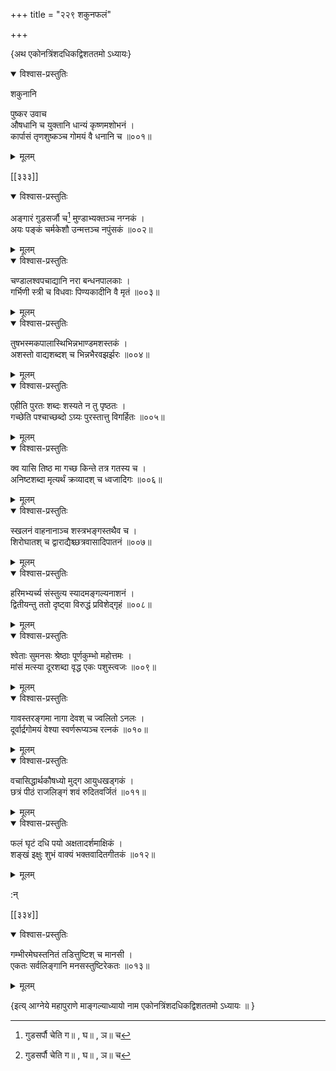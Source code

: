 +++
title = "२२९ शकुनफलं"

+++

\{अथ एकोनत्रिंशदधिकद्विशततमो ऽध्यायः\}


<details open><summary>विश्वास-प्रस्तुतिः</summary>

शकुनानि  
    
पुष्कर उवाच  
औषधानि च युक्तानि धान्यं कृष्णमशोभनं   ।  
कार्पासं तृणशुष्कञ्च गोमयं वै धनानि च   ॥००१॥
</details>

<details><summary>मूलम्</summary>

शकुनानि  
    
पुष्कर उवाच  
औषधानि च युक्तानि धान्यं कृष्णमशोभनं   ।  
कार्पासं तृणशुष्कञ्च गोमयं वै धनानि च   ॥००१॥
</details>  

[[३३३]]
    

<details open><summary>विश्वास-प्रस्तुतिः</summary>

अङ्गारं गुडसर्जौ च[^१] मुण्डाभ्यक्तञ्च नग्नकं   ।  
अयः पङ्कं चर्मकेशौ उन्मत्तञ्च नपुंसकं   ॥००२॥
</details>

<details><summary>मूलम्</summary>

अङ्गारं गुडसर्जौ च[^१] मुण्डाभ्यक्तञ्च नग्नकं   ।  
अयः पङ्कं चर्मकेशौ उन्मत्तञ्च नपुंसकं   ॥००२॥
</details>  

<details open><summary>विश्वास-प्रस्तुतिः</summary>

चण्डालश्वपचाद्यानि नरा बन्धनपालकाः ।  
गर्भिणी स्त्री च विधवाः पिण्यकादीनि वै मृतं   ॥००३॥
</details>

<details><summary>मूलम्</summary>

चण्डालश्वपचाद्यानि नरा बन्धनपालकाः ।  
गर्भिणी स्त्री च विधवाः पिण्यकादीनि वै मृतं   ॥००३॥
</details>  

<details open><summary>विश्वास-प्रस्तुतिः</summary>

तुषभस्मकपालास्थिभिन्नभाण्डमशस्तकं ।  
अशस्तो वाद्यशब्दश् च भिन्नभैरवझर्झरः ॥००४॥
</details>

<details><summary>मूलम्</summary>

तुषभस्मकपालास्थिभिन्नभाण्डमशस्तकं ।  
अशस्तो वाद्यशब्दश् च भिन्नभैरवझर्झरः ॥००४॥
</details>  

<details open><summary>विश्वास-प्रस्तुतिः</summary>

एहीति पुरतः शब्दः शस्यते न तु पृष्ठतः   ।  
गच्छेति पश्चाच्छब्दो ऽग्र्यः पुरस्तात्तु विगर्हितः ॥००५॥
</details>

<details><summary>मूलम्</summary>

एहीति पुरतः शब्दः शस्यते न तु पृष्ठतः   ।  
गच्छेति पश्चाच्छब्दो ऽग्र्यः पुरस्तात्तु विगर्हितः ॥००५॥
</details>  

<details open><summary>विश्वास-प्रस्तुतिः</summary>

क्व यासि तिष्ठ मा गच्छ किन्ते तत्र गतस्य च ।  
अनिष्टशब्दा मृत्यर्थं क्रव्यादश् च ध्वजादिगः   ॥००६॥
</details>

<details><summary>मूलम्</summary>

क्व यासि तिष्ठ मा गच्छ किन्ते तत्र गतस्य च ।  
अनिष्टशब्दा मृत्यर्थं क्रव्यादश् च ध्वजादिगः   ॥००६॥
</details>  

<details open><summary>विश्वास-प्रस्तुतिः</summary>

स्खलनं वाहनानाञ्च शस्त्रभङ्गस्तथैव च ।  
शिरोघातश् च द्वाराद्यैश्च्छत्रवासादिपातनं ॥००७॥
</details>

<details><summary>मूलम्</summary>

स्खलनं वाहनानाञ्च शस्त्रभङ्गस्तथैव च ।  
शिरोघातश् च द्वाराद्यैश्च्छत्रवासादिपातनं ॥००७॥
</details>  

<details open><summary>विश्वास-प्रस्तुतिः</summary>

हरिमभ्यर्च्य संस्तुत्य स्यादमङ्गल्यनाशनं ।  
द्वितीयन्तु ततो दृष्ट्वा विरुद्धं प्रविशेद्गृहं   ॥००८॥
</details>

<details><summary>मूलम्</summary>

हरिमभ्यर्च्य संस्तुत्य स्यादमङ्गल्यनाशनं ।  
द्वितीयन्तु ततो दृष्ट्वा विरुद्धं प्रविशेद्गृहं   ॥००८॥
</details>  

<details open><summary>विश्वास-प्रस्तुतिः</summary>

श्वेताः सुमनसः श्रेष्ठाः पूर्णकुम्भो महोत्तमः   ।  
मांसं मत्स्या दूरशब्दा वृद्ध एकः पशुस्त्वजः   ॥००९॥
</details>

<details><summary>मूलम्</summary>

श्वेताः सुमनसः श्रेष्ठाः पूर्णकुम्भो महोत्तमः   ।  
मांसं मत्स्या दूरशब्दा वृद्ध एकः पशुस्त्वजः   ॥००९॥
</details>  

<details open><summary>विश्वास-प्रस्तुतिः</summary>

गावस्तरङ्गमा नागा देवश् च ज्वलितो ऽनलः ।  
दूर्वार्द्रगोमयं वेश्या स्वर्णरूप्यञ्च रत्नकं   ॥०१०॥
</details>

<details><summary>मूलम्</summary>

गावस्तरङ्गमा नागा देवश् च ज्वलितो ऽनलः ।  
दूर्वार्द्रगोमयं वेश्या स्वर्णरूप्यञ्च रत्नकं   ॥०१०॥
</details>  

<details open><summary>विश्वास-प्रस्तुतिः</summary>

वचासिद्धार्थकौषध्यो मुद्ग आयुधखड्गकं ।  
छत्रं पीठं राजलिङ्गं शवं रुदितवर्जितं   ॥०११॥
</details>

<details><summary>मूलम्</summary>

वचासिद्धार्थकौषध्यो मुद्ग आयुधखड्गकं ।  
छत्रं पीठं राजलिङ्गं शवं रुदितवर्जितं   ॥०११॥
</details>  

<details open><summary>विश्वास-प्रस्तुतिः</summary>

फलं घृटं दधि पयो अक्षतादर्शमाक्षिकं   ।  
शङ्खं इक्षुः शुभं वाक्यं भक्तवादितगीतकं   ॥०१२॥
</details>

<details><summary>मूलम्</summary>

फलं घृटं दधि पयो अक्षतादर्शमाक्षिकं   ।  
शङ्खं इक्षुः शुभं वाक्यं भक्तवादितगीतकं   ॥०१२॥
</details>  
    
:न्  
    
[^१]: गुडसर्पौ चेति ग॥ , घ॥ , ञ॥ च  

[[३३४]]
    

<details open><summary>विश्वास-प्रस्तुतिः</summary>

गम्भीरमेघस्तनितं तडित्तुष्टिश् च मानसी ।  
एकतः सर्वलिङ्गानि मनसस्तुष्टिरेकतः ॥०१३॥
</details>

<details><summary>मूलम्</summary>

गम्भीरमेघस्तनितं तडित्तुष्टिश् च मानसी ।  
एकतः सर्वलिङ्गानि मनसस्तुष्टिरेकतः ॥०१३॥
</details>  
    
\{इत्य् आग्नेये महापुराणे माङ्गल्याध्यायो नाम एकोनत्रिंशदधिकद्विशततमो ऽध्यायः ॥  }
    